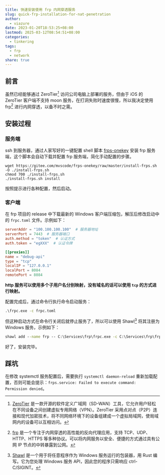 ```yaml
---
title: 快速安装使用 frp 内网穿透服务
slug: quick-frp-installation-for-nat-penetration
author:
  - viazure
date: 2023-01-20T18:53:25+08:00
lastmod: 2025-03-12T08:54:51+08:00
categories:
  - tinkering
tags:
  - frp
  - network
share: true
---
```


## 前言

虽然已经能够通过 ZeroTier[^1] 访问公司电脑上部署的服务，但由于 iOS 的 ZeroTier 客户端不支持 moon 服务，在打洞失败时速度很慢，所以我决定使用 frp[^2] 进行内网穿透，以备不时之需。

## 安装过程

### 服务端

ssh 到服务器，通过人家写好的一键配置 shell 脚本 [frps-onekey](https://github.com/mvscode/frps-onekey) 安装 frp 服务端，这个脚本会自动下载并配置 frp 服务端，简化手动配置的步骤。

```shell
wget https://gitee.com/mvscode/frps-onekey/raw/master/install-frps.sh -O ./install-frps.sh
chmod 700 ./install-frps.sh
./install-frps.sh install
```

按照提示进行各种配置，然后启动。

### 客户端

在 frp 项目的 release 中下载最新的 Windows 客户端压缩包，解压后修改启动中的 `frpc.toml` 文件。示例如下：

```toml:frpc.toml
serverAddr = "100.100.100.100"  # 服务器地址
serverPort = 7443  # 服务器端口
auth.method = "token"  # 认证方式
auth.token = "egXXX"  # 认证令牌

[[proxies]]
name = "debug-api"
type = "tcp"
localIP = "127.0.0.1"
localPort = 8084
remotePort = 8084
```

**http 服务可以使用多个子用户名分别映射，没有域名的话可以使用 `tcp` 的方式进行映射。**

配置完成后，通过命令行执行命令启动服务：

```cmd
.\frpc.exe -c frpc.toml
```

但这种启动方式在命令行关闭后就停止服务了，所以可以使用 Shawl[^3] 将其注册为 Windows 服务，示例如下：

```cmd
shawl add --name frp -- C:\Services\frp\frpc.exe -c C:\Services\frp\frpc.toml
```

好了，安装完毕。

## 踩坑

在修改 systemctl 服务配置后，需要执行 `systemctl daemon-reload` 重新加载配置，否则可能会提示：`frps.service: Failed to execute command: Permission denied`。

[^1]: [ZeroTier](https://www.zerotier.com/) 是一款开源的软件定义广域网（SD-WAN）工具，它允许用户轻松在不同设备之间创建虚拟专用网络（VPN）。ZeroTier 采用点对点（P2P）连接和现代加密技术，将不同网络环境下的设备组建成一个虚拟局域网，使局域网内的设备可以互相访问。
[^2]: [frp](https://github.com/fatedier/frp) 是一个专注于内网穿透的高性能的反向代理应用，支持 TCP、UDP、HTTP、HTTPS 等多种协议。可以将内网服务以安全、便捷的方式通过具有公网 IP 节点的中转暴露到公网。
[^3]: [Shawl](https://github.com/mtkennerly/shawl) 是一个用于将任意程序作为 Windows 服务运行的包装器，用 Rust 编写。它为您处理 Windows 服务 API，因此您的程序只需响应 ctrl-C/SIGINT。
